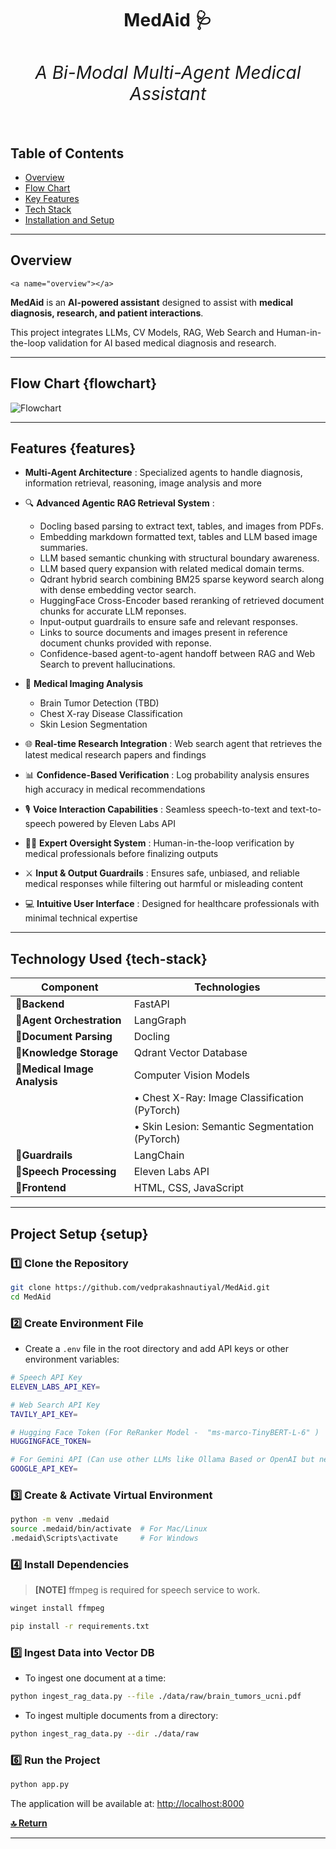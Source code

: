 <h1 align="center"><strong>MedAid 🩺 <h6 align="center">A Bi-Modal Multi-Agent Medical Assistant</h6></strong></h1>

## Table of Contents

- [Overview](#overview)
- [Flow Chart](#flowchart)
- [Key Features](#features)
- [Tech Stack](#tech-stack)
- [Installation and Setup](#setup)

---

## Overview 

`<a name="overview"></a>`

**MedAid** is an **AI-powered assistant** designed to assist with **medical diagnosis, research, and patient interactions**.

This project integrates LLMs, CV Models, RAG, Web Search and Human-in-the-loop validation for AI based medical diagnosis and research.

---

## Flow Chart {flowchart}

![Flowchart](assets/flowchart.svg)

---

## Features {features}

- **Multi-Agent Architecture** : Specialized agents to handle diagnosis, information retrieval, reasoning, image analysis and more
- 🔍 **Advanced Agentic RAG Retrieval System** :

  - Docling based parsing to extract text, tables, and images from PDFs.
  - Embedding markdown formatted text, tables and LLM based image summaries.
  - LLM based semantic chunking with structural boundary awareness.
  - LLM based query expansion with related medical domain terms.
  - Qdrant hybrid search combining BM25 sparse keyword search along with dense embedding vector search.
  - HuggingFace Cross-Encoder based reranking of retrieved document chunks for accurate LLM reponses.
  - Input-output guardrails to ensure safe and relevant responses.
  - Links to source documents and images present in reference document chunks provided with reponse.
  - Confidence-based agent-to-agent handoff between RAG and Web Search to prevent hallucinations.
- 🏥 **Medical Imaging Analysis**

  - Brain Tumor Detection (TBD)
  - Chest X-ray Disease Classification
  - Skin Lesion Segmentation
- 🌐 **Real-time Research Integration** : Web search agent that retrieves the latest medical research papers and findings
- 📊 **Confidence-Based Verification** : Log probability analysis ensures high accuracy in medical recommendations
- 🎙️ **Voice Interaction Capabilities** : Seamless speech-to-text and text-to-speech powered by Eleven Labs API
- 👩‍⚕️ **Expert Oversight System** : Human-in-the-loop verification by medical professionals before finalizing outputs
- ⚔️ **Input & Output Guardrails** : Ensures safe, unbiased, and reliable medical responses while filtering out harmful or misleading content
- 💻 **Intuitive User Interface** : Designed for healthcare professionals with minimal technical expertise

---

## Technology Used {tech-stack}

| Component                          | Technologies                                    |
| ---------------------------------- | ----------------------------------------------- |
| 🔹**Backend**                | FastAPI                                         |
| 🔹**Agent Orchestration**    | LangGraph                                       |
| 🔹**Document Parsing**       | Docling                                         |
| 🔹**Knowledge Storage**      | Qdrant Vector Database                          |
| 🔹**Medical Image Analysis** | Computer Vision Models                          |
|                                    | • Chest X-Ray: Image Classification (PyTorch)  |
|                                    | • Skin Lesion: Semantic Segmentation (PyTorch) |
| 🔹**Guardrails**             | LangChain                                       |
| 🔹**Speech Processing**      | Eleven Labs API                                 |
| 🔹**Frontend**               | HTML, CSS, JavaScript                           |

---

## Project Setup {setup}

### 1️⃣ Clone the Repository

```bash
git clone https://github.com/vedprakashnautiyal/MedAid.git
cd MedAid
```

### 2️⃣ Create Environment File

- Create a `.env` file in the root directory and add API keys or other environment variables:

```bash
# Speech API Key 
ELEVEN_LABS_API_KEY=

# Web Search API Key
TAVILY_API_KEY=

# Hugging Face Token (For ReRanker Model -  "ms-marco-TinyBERT-L-6" )
HUGGINGFACE_TOKEN=

# For Gemini API (Can use other LLMs like Ollama Based or OpenAI but need code modification)
GOOGLE_API_KEY=
```

### 3️⃣ Create & Activate Virtual Environment

```bash
python -m venv .medaid
source .medaid/bin/activate  # For Mac/Linux
.medaid\Scripts\activate     # For Windows  
```

### 4️⃣ Install Dependencies

> **[NOTE]**
> ffmpeg is required for speech service to work.

```bash
winget install ffmpeg
```

```bash
pip install -r requirements.txt  
```

### 5️⃣ Ingest Data into Vector DB

- To ingest one document at a time:

```bash
python ingest_rag_data.py --file ./data/raw/brain_tumors_ucni.pdf
```

- To ingest multiple documents from a directory:

```bash
python ingest_rag_data.py --dir ./data/raw
```

### 6️⃣ Run the Project

```bash
python app.py
```

The application will be available at: [http://localhost:8000](http://localhost:8000)

[**🔝 Return**](#top)

---

